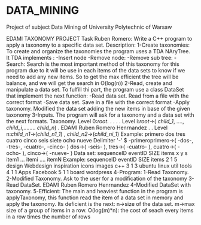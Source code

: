# DATA_MINING
Project of subject Data Mining of University Polytechnic of Warsaw

EDAMI TAXONOMY PROJECT
Task Ruben Romero:
Write a C++ program to apply a taxonomy to a specific data set.
Description:
1-Create taxonomies:
To create and organize the taxonomies the program uses a TDA NAryTree.
It TDA implements :
-Insert node
-Remove node:
-Remove sub tree:
-Search: Search is the most important method of this
taxonomy for this program due to it will be use in each items
of the data sets to know if we need to add any new items. So
to get the max efficient the tree will be balance, and we will
get the search in O(log(n))
2-Read, create and manipulate a data set.
To fulfill thi part, the program use a class DataSet that implement
the next function:
-Read data set. Read from a file with the correct format
-Save data set. Save in a file with the correct format
-Apply taxonomy. Modified the data set adding the new items
in base of the given taxonomy
3-Inputs.
The program will ask for a taxonomy and a data set with the next
formats.
Taxonomy.
Level 0:*root*.
.
.
.
.
Level i:*root*->( *child_1*, …., *child_i*,........ *child_n*)
.
EDAMI Ruben Romero Henrnandez
.
.
Level n:*child_n1*->(*child_n1_1*) , *child_n2*->(*child_ni_1*)
Example:
primero
dos tres cuatro cinco
seis siete ocho nueve
Delimiter '-'
$
-primeroprimero->(
-dos-, -tres-, -cuatro-, -cinco- )
dos->( -seis- ), tres->( -cuatro- ), cuatro->( -ocho- ), cinco->( -nueve- )
Data set:
sequenceID eventID SIZE items
x y s item1 … itemi …. itemN
Example:
sequenceID eventID SIZE items
2 1 5 design Webdesign inspiration icons images c++
3 1 3 ubuntu linux util tools
4 1 1 Apps Facebook
5 1 1 board wordpress
4-Program:
1-Read Taxonomy.
2-Modified Taxonomy. Ask to the user for a modification of the
taxonomy
3-Read DataSet.
EDAMI Ruben Romero Henrnandez
4-Modified DataSet with taxonomy.
5-Efficient:
The main and heaviest function in the program is applyTaxonomy, this function
read the item of a data set in memory and apply the taxonomy. Its deficient is the
next:
n->size of the data set.
m->max size of a group of items in a row.
O(log(m)*n): the cost of seach every items in a row times the number of rows
